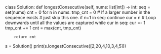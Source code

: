
class Solution:
    def longestConsecutive(self, nums: list[int]) -> int:
        seq = set(nums)
        cnt = 0
        for n in nums: 
            tmp_cnt = 0
            # If a larger number in the sequence exists
            # just skip this one.
            if n+1 in seq: continue
            cur = n
            # Loop downwards until all the values are captured
            while cur in seq:
                cur =- 1
                tmp_cnt += 1
            cnt = max(cnt, tmp_cnt)

        return cnt

s = Solution()
print(s.longestConsecutive([2,20,4,10,3,4,5]))

